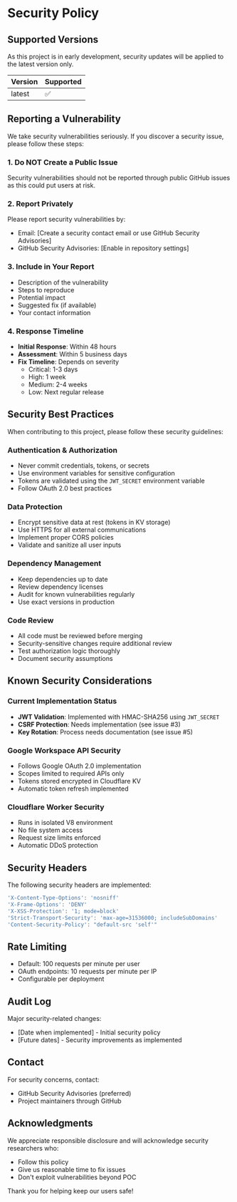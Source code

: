 # Security Policy

## Supported Versions

As this project is in early development, security updates will be applied to the latest version only.

| Version | Supported          |
| ------- | ------------------ |
| latest  | :white_check_mark: |

## Reporting a Vulnerability

We take security vulnerabilities seriously. If you discover a security issue, please follow these steps:

### 1. Do NOT Create a Public Issue

Security vulnerabilities should not be reported through public GitHub issues as this could put users at risk.

### 2. Report Privately

Please report security vulnerabilities by:

- Email: [Create a security contact email or use GitHub Security Advisories]
- GitHub Security Advisories: [Enable in repository settings]

### 3. Include in Your Report

- Description of the vulnerability
- Steps to reproduce
- Potential impact
- Suggested fix (if available)
- Your contact information

### 4. Response Timeline

- **Initial Response**: Within 48 hours
- **Assessment**: Within 5 business days
- **Fix Timeline**: Depends on severity
  - Critical: 1-3 days
  - High: 1 week
  - Medium: 2-4 weeks
  - Low: Next regular release

## Security Best Practices

When contributing to this project, please follow these security guidelines:

### Authentication & Authorization
- Never commit credentials, tokens, or secrets
- Use environment variables for sensitive configuration
- Tokens are validated using the `JWT_SECRET` environment variable
- Follow OAuth 2.0 best practices

### Data Protection
- Encrypt sensitive data at rest (tokens in KV storage)
- Use HTTPS for all external communications
- Implement proper CORS policies
- Validate and sanitize all user inputs

### Dependency Management
- Keep dependencies up to date
- Review dependency licenses
- Audit for known vulnerabilities regularly
- Use exact versions in production

### Code Review
- All code must be reviewed before merging
- Security-sensitive changes require additional review
- Test authorization logic thoroughly
- Document security assumptions

## Known Security Considerations

### Current Implementation Status
- **JWT Validation**: Implemented with HMAC-SHA256 using `JWT_SECRET`
- **CSRF Protection**: Needs implementation (see issue #3)
- **Key Rotation**: Process needs documentation (see issue #5)

### Google Workspace API Security
- Follows Google OAuth 2.0 implementation
- Scopes limited to required APIs only
- Tokens stored encrypted in Cloudflare KV
- Automatic token refresh implemented

### Cloudflare Worker Security
- Runs in isolated V8 environment
- No file system access
- Request size limits enforced
- Automatic DDoS protection

## Security Headers

The following security headers are implemented:
```typescript
'X-Content-Type-Options': 'nosniff'
'X-Frame-Options': 'DENY'
'X-XSS-Protection': '1; mode=block'
'Strict-Transport-Security': 'max-age=31536000; includeSubDomains'
'Content-Security-Policy': "default-src 'self'"
```

## Rate Limiting

- Default: 100 requests per minute per user
- OAuth endpoints: 10 requests per minute per IP
- Configurable per deployment

## Audit Log

Major security-related changes:
- [Date when implemented] - Initial security policy
- [Future dates] - Security improvements as implemented

## Contact

For security concerns, contact:
- GitHub Security Advisories (preferred)
- Project maintainers through GitHub

## Acknowledgments

We appreciate responsible disclosure and will acknowledge security researchers who:
- Follow this policy
- Give us reasonable time to fix issues
- Don't exploit vulnerabilities beyond POC

Thank you for helping keep our users safe!